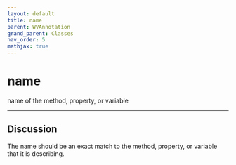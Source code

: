 ```yaml
---
layout: default
title: name
parent: WVAnnotation
grand_parent: Classes
nav_order: 5
mathjax: true
---
```


#  name

name of the method, property, or variable


---

## Discussion

  The name should be an exact match to the method, property, or
  variable that it is describing.
  
